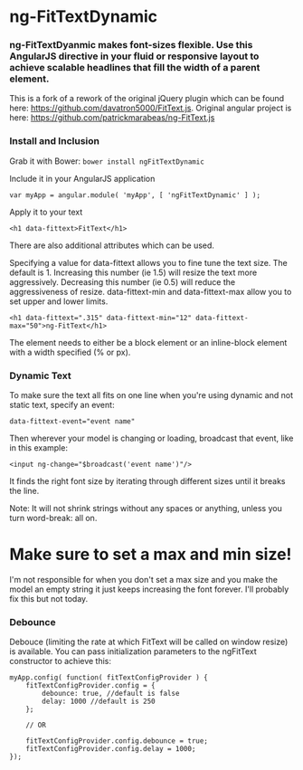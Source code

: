 # ng-FitTextDynamic

### ng-FitTextDyanmic makes font-sizes flexible. Use this AngularJS directive in your fluid or responsive layout to achieve scalable headlines that fill the width of a parent element.

This is a fork of a rework of the original jQuery plugin which can be found here: https://github.com/davatron5000/FitText.js.
Original angular project is here: https://github.com/patrickmarabeas/ng-FitText.js

### Install and Inclusion

Grab it with Bower: `bower install ngFitTextDynamic`

Include it in your AngularJS application

    var myApp = angular.module( 'myApp', [ 'ngFitTextDynamic' ] );

Apply it to your text

    <h1 data-fittext>FitText</h1>

There are also additional attributes which can be used.

Specifying a value for data-fittext allows you to fine tune the text size. The default is 1. Increasing this number (ie 1.5) will resize the text more aggressively. Decreasing this number (ie 0.5) will reduce the aggressiveness of resize. data-fittext-min and data-fittext-max allow you to set upper and lower limits.

    <h1 data-fittext=".315" data-fittext-min="12" data-fittext-max="50">ng-FitText</h1>

The element needs to either be a block element or an inline-block element with a width specified (% or px).

### Dynamic Text
To make sure the text all fits on one line when you're using dynamic and not static text, specify an event:

    data-fittext-event="event name"

Then wherever your model is changing or loading, broadcast that event, like in this example:

    <input ng-change="$broadcast('event name')"/>
It finds the right font size by iterating through different sizes until it breaks the line.

Note: It will not shrink strings without any spaces or anything, unless you turn word-break: all on.
# Make sure to set a max and min size!
I'm not responsible for when you don't set a max size and you make the model an empty string it just keeps increasing the font forever. I'll probably fix this but not today.

### Debounce

Debouce (limiting the rate at which FitText will be called on window resize) is available. You can pass initialization parameters to the ngFitText constructor to achieve this:

    myApp.config( function( fitTextConfigProvider ) {
        fitTextConfigProvider.config = {
            debounce: true, //default is false
            delay: 1000 //default is 250
        };

        // OR

        fitTextConfigProvider.config.debounce = true;
        fitTextConfigProvider.config.delay = 1000;
    });
